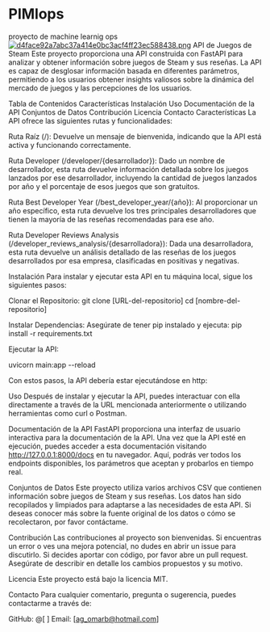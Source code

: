 # PIMlops
proyecto de machine learnig ops
[![d4face92a7abc37a414e0bc3acf4ff23ec588438.png](https://i.postimg.cc/qB2vg6KV/d4face92a7abc37a414e0bc3acf4ff23ec588438.png)](https://postimg.cc/6T5Xm3zY)
API de Juegos de Steam
Este proyecto proporciona una API construida con FastAPI para analizar y obtener información sobre juegos de Steam y sus reseñas. La API es capaz de desglosar información basada en diferentes parámetros, permitiendo a los usuarios obtener insights valiosos sobre la dinámica del mercado de juegos y las percepciones de los usuarios.

Tabla de Contenidos
Características
Instalación
Uso
Documentación de la API
Conjuntos de Datos
Contribución
Licencia
Contacto
Características
La API ofrece las siguientes rutas y funcionalidades:

Ruta Raíz (/): Devuelve un mensaje de bienvenida, indicando que la API está activa y funcionando correctamente.

Ruta Developer (/developer/{desarrollador}): Dado un nombre de desarrollador, esta ruta devuelve información detallada sobre los juegos lanzados por ese desarrollador, incluyendo la cantidad de juegos lanzados por año y el porcentaje de esos juegos que son gratuitos.

Ruta Best Developer Year (/best_developer_year/{año}): Al proporcionar un año específico, esta ruta devuelve los tres principales desarrolladores que tienen la mayoría de las reseñas recomendadas para ese año.

Ruta Developer Reviews Analysis (/developer_reviews_analysis/{desarrolladora}): Dada una desarrolladora, esta ruta devuelve un análisis detallado de las reseñas de los juegos desarrollados por esa empresa, clasificadas en positivas y negativas.

Instalación
Para instalar y ejecutar esta API en tu máquina local, sigue los siguientes pasos:

Clonar el Repositorio:
git clone [URL-del-repositorio]
cd [nombre-del-repositorio]

Instalar Dependencias:
Asegúrate de tener pip instalado y ejecuta:
pip install -r requirements.txt

Ejecutar la API:

uvicorn main:app --reload

Con estos pasos, la API debería estar ejecutándose en http:

Uso
Después de instalar y ejecutar la API, puedes interactuar con ella directamente a través de la URL mencionada anteriormente o utilizando herramientas como curl o Postman.

Documentación de la API
FastAPI proporciona una interfaz de usuario interactiva para la documentación de la API. Una vez que la API esté en ejecución, puedes acceder a esta documentación visitando http://127.0.0.1:8000/docs en tu navegador. Aquí, podrás ver todos los endpoints disponibles, los parámetros que aceptan y probarlos en tiempo real.

Conjuntos de Datos
Este proyecto utiliza varios archivos CSV que contienen información sobre juegos de Steam y sus reseñas. Los datos han sido recopilados y limpiados para adaptarse a las necesidades de esta API. Si deseas conocer más sobre la fuente original de los datos o cómo se recolectaron, por favor contáctame.

Contribución
Las contribuciones al proyecto son bienvenidas. Si encuentras un error o ves una mejora potencial, no dudes en abrir un issue para discutirlo. Si decides aportar con código, por favor abre un pull request. Asegúrate de describir en detalle los cambios propuestos y su motivo.

Licencia
Este proyecto está bajo la licencia MIT.

Contacto
Para cualquier comentario, pregunta o sugerencia, puedes contactarme a través de:

GitHub: @[ ]
Email: [ag_omarb@hotmail.com]
